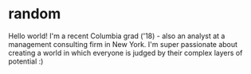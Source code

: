 # random
Hello world! I'm a recent Columbia grad ('18) - also an analyst at a management consulting firm in New York. I'm super passionate about creating a world in which everyone is judged by their complex layers of potential :) 

